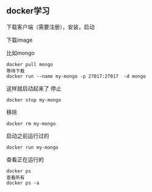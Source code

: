 ## docker学习

下载客户端（需要注册），安装，启动

下载image

比如mongo
```shell
docker pull mongo
等待下载
docker run --name my-mongo -p 27017:27017  -d mongo
```
这样就启动起来了
停止
```shell
docker stop my-mongo
```
移除
```shell
docker rm my-mongo
```
启动之前运行过的
```shell
docker run my-mongo
```
查看正在运行的
```shell
docker ps
查看所有
docker ps -a
```
